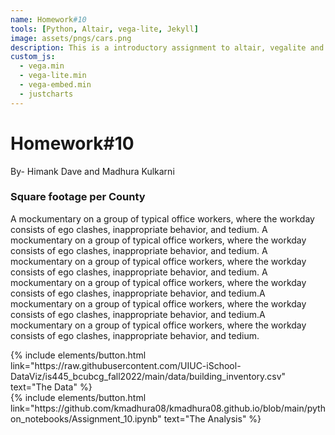 ```yaml
---
name: Homework#10
tools: [Python, Altair, vega-lite, Jekyll]
image: assets/pngs/cars.png
description: This is a introductory assignment to altair, vegalite and python!
custom_js:
  - vega.min
  - vega-lite.min
  - vega-embed.min
  - justcharts
---
```



# Homework#10
By- Himank Dave and Madhura Kulkarni


### Square footage per County
<vegachart schema-url="{{ site.baseurl }}/assets/json/jsonsq_footage.json" style="width: 100%"></vegachart>
A mockumentary on a group of typical office workers, where the workday consists of ego clashes, inappropriate behavior, and tedium. A mockumentary on a group of typical office workers, where the workday consists of ego clashes, inappropriate behavior, and tedium. A mockumentary on a group of typical office workers, where the workday consists of ego clashes, inappropriate behavior, and tedium.
<vegachart schema-url="{{ site.baseurl }}/assets/json/jsonfloors.json" style="width: 100%"></vegachart>
A mockumentary on a group of typical office workers, where the workday consists of ego clashes, inappropriate behavior, and tedium.A mockumentary on a group of typical office workers, where the workday consists of ego clashes, inappropriate behavior, and tedium.A mockumentary on a group of typical office workers, where the workday consists of ego clashes, inappropriate behavior, and tedium.

<div class="left">
{% include elements/button.html link="https://raw.githubusercontent.com/UIUC-iSchool-DataViz/is445_bcubcg_fall2022/main/data/building_inventory.csv" text="The Data" %}
</div>

<div class="right">
{% include elements/button.html link="https://github.com/kmadhura08/kmadhura08.github.io/blob/main/python_notebooks/Assignment_10.ipynb" text="The Analysis" %}
</div>



